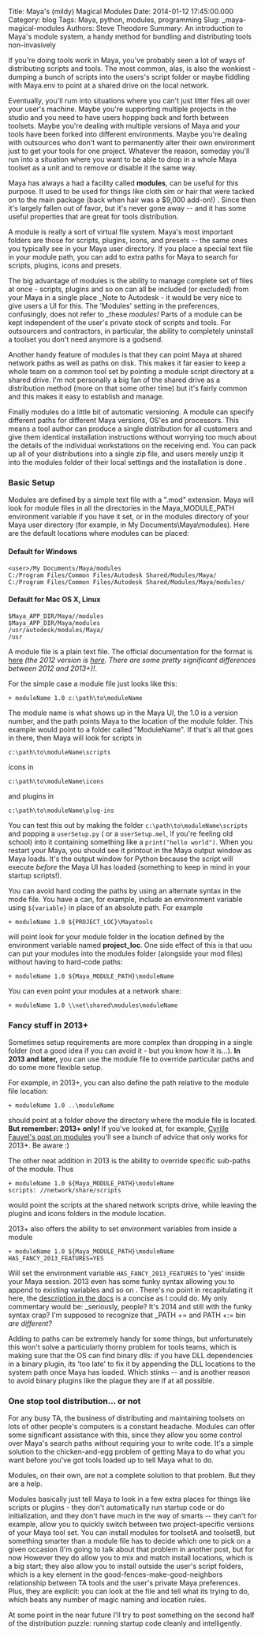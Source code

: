Title: Maya's (mildy) Magical Modules
Date: 2014-01-12 17:45:00.000
Category: blog
Tags: Maya, python, modules, programming
Slug: _maya-magical-modules
Authors: Steve Theodore
Summary: An introduction to Maya's module system, a handy method for bundling and distributing tools non-invasively

If you're doing tools work in Maya, you've probably seen a lot of ways of distributing scripts and tools. The most common, alas, is also the wonkiest - dumping a bunch of scripts into the users's script folder or maybe fiddling with Maya.env to point at a shared drive on the local network.     
  
Eventually, you'll rum into situations where you can't just litter files all over your user's machine. Maybe you're supporting multiple projects in the studio and you need to have users hopping back and forth between toolsets. Maybe you're dealing with multiple versions of Maya and your tools have been forked into different environments. Maybe you're dealing with outsources who don't want to permanently alter their own environment just to get your tools for one project. Whatever the reason, someday you'll run into a situation where you want to be able to drop in a whole Maya toolset as a unit and to remove or disable it the same way.   
  
Maya has always a had a facility called **modules**, can be useful for this purpose. It used to be used for things like  cloth sim or hair that were tacked on to the main package (back when hair was a $9,000 add-on!) .  Since then it's largely fallen out of favor, but it's never gone away -- and it has some useful properties that are great for tools distribution.  
  
A module is really a sort of virtual file system.  Maya's most important folders are those for scripts, plugins, icons, and presets -- the same ones you typically see in your Maya user directory.  If you place a special text file in your module path, you can add to extra paths for Maya to search for scripts, plugins, icons and presets.   
  
The big advantage of modules is the ability to manage complete set of files at once - scripts, plugins and so on can all be included (or excluded) from your Maya in a single place _Note to Autodesk - it would be very nice to give users a UI for this.  The 'Modules' setting in the preferences, confusingly, does not refer to _these _modules!_  Parts of a module can be kept independent of the user's private stock of scripts and tools. For outsourcers and contractors, in particular, the ability to completely uninstall a toolset you don't need anymore is a godsend.   
  
Another handy feature of modules is that they can point Maya at shared network paths as well as paths on disk. This makes it far easier to keep a whole team on a common tool set by pointing a module script directory at a shared drive.  I'm not personally a big fan of the shared drive as a distribution method (more on that some other time) but it's fairly common and this makes it easy to establish and manage.  
  
Finally modules do a little bit of automatic versioning. A module can specify different paths for different Maya versions, OS'es and processors.  This means a tool author can produce a single distribution for all customers and give them identical installation instructions without worrying too much about the details of the individual workstations on the receiving end.  You can pack up all of your distributions into a single zip file, and users merely unzip it into the modules folder of their local settings and the installation is done .  

### Basic Setup

Modules are defined by a simple text file with a ".mod" extension.  Maya will look for module files in all the directories in the Maya_MODULE_PATH environment variable if you have it set, or in the modules directory of your Maya user directory (for example, in My Documents\Maya\modules). Here are the default locations where modules can be placed:  

#### Default for Windows

    <user>/My Documents/Maya/modules  
    C:/Program Files/Common Files/Autodesk Shared/Modules/Maya/  
    C:/Program Files/Common Files/Autodesk Shared/Modules/Maya/modules/   

#### Default for Mac OS X, Linux

    $Maya_APP_DIR/Maya//modules  
    $Maya_APP_DIR/Maya/modules  
    /usr/autodesk/modules/Maya/  
    /usr   

A module file is a plain text file. The official documentation for the format is [here](http://docs.autodesk.com/MayaUL/2013/ENU/Maya-API-Documentation/index.html?url=files/GUID-9E096E39-AD0D-4E40-9B2A-9127A2CAD54B.htm,topicNumber=d30e30995) _(the 2012 version is [here](http://download.autodesk.com/global/docs/Mayasdk2012/en_us/index.html).  There are some pretty significant differences between 2012 and 2013+)!_.

For the simple case a module file just looks like this:
    
      
    + moduleName 1.0 c:\path\to\moduleName  
    

  
The module name is what shows up in the Maya UI, the 1.0 is a version number, and the path points Maya to the location of the module folder.  This example would point to a folder called "ModuleName". If that's all that goes in there, then Maya will look for scripts in  
  
    c:\path\to\moduleName\scripts
  
icons in  
  
    c:\path\to\moduleName\icons

and plugins in  
  
    c:\path\to\moduleName\plug-ins  
  
You can test this out by making the folder `c:\path\to\moduleName\scripts` and popping a `userSetup.py` ( or a `userSetup.mel`, if you're feeling old school) into it containing something like a `print("hello world")`. When you restart your Maya, you should see it printout in the Maya output window as Maya loads. It's the output window for Python because the script will execute _before_ the Maya UI has loaded (something to keep in mind in your startup scripts!).  
  
You can avoid hard coding the paths by using an alternate syntax in the mode file.  You have a can, for example, include an environment variable using `${variable}` in place of an absolute path. For example  
    
    
    + moduleName 1.0 ${PROJECT_LOC}\Mayatools  
    
  
will point look for your module folder in the location defined by the environment variable named **project_loc**.  One side effect of this is that uou can put your modules into the modules folder (alongside your mod files) without having to hard-code paths:  
    
    
    + moduleName 1.0 ${Maya_MODULE_PATH}\moduleName 

You can even point your modules at a network share:  
  
    
    + moduleName 1.0 \\net\shared\modules\moduleName

### Fancy stuff in 2013+ 

Sometimes setup requirements are more complex than dropping in a single folder (not a good idea if you can avoid it - but you know how it is...).  **In 2013 and later,**  you can use the module file to override particular paths and do some more flexible setup.  
  
For example, in 2013+, you can also define the path relative to the module file location:  

      
    + moduleName 1.0 ..\moduleName

  
should point at a folder _above_ the directory where the module file is located. **But  remember: 2013+ only!** If you've looked at, for example, [Cyrille Fauvel's post on modules](http://around-the-corner.typepad.com/adn/2012/07/distributing-files-on-Maya-Maya-modules.html) you'll see a bunch of advice that only works for 2013+.  Be aware :)  

The other neat addition in 2013 is the ability to override specific sub-paths of the module. Thus  
      
    
    + moduleName 1.0 ${Maya_MODULE_PATH}\moduleName 
    scripts: //network/share/scripts
 

would point the scripts at the shared network scripts  drive, while leaving the plugins and icons folders in the module location.  
  
 2013+ also offers the ability to set environment variables from inside a module  

    
    
    + moduleName 1.0 ${Maya_MODULE_PATH}\moduleName 
    HAS_FANCY_2013_FEATURES=YES

Will set the environment variable `HAS_FANCY_2013_FEATURES` to 'yes' inside your Maya session. 2013 even has some funky syntax allowing you to append to existing variables and so on . There's no point in recapitulating it here, the [description in the docs](http://docs.autodesk.com/MayaUL/2013/ENU/Maya-API-Documentation/index.html?url=files/GUID-9E096E39-AD0D-4E40-9B2A-9127A2CAD54B.htm,topicNumber=d30e30995) is a concise as I could do. My only commentary would be: _seriously, people? It's 2014 and still with the funky syntax crap?  I'm supposed to recognize that  _PATH += and PATH +:= bin _are different?_  
  
Adding to paths can be extremely handy for some things, but unfortunately this won't solve a particularly thorny problem for tools teams, which is making sure that the OS can find binary dlls: if you have DLL dependencies in a binary plugin, its 'too late' to fix it by appending the DLL locations to the system path once Maya has loaded. Which stinks -- and is another reason to avoid binary plugins like the plague they are if at all possible.

###  One stop tool distribution... or not

For any busy TA, the business of distributing and maintaining toolsets on lots of other people's computers is a constant headache.  Modules can offer some significant assistance with this, since they allow you some control over Maya's search paths without requiring your to write code. It's a simple solution to the chicken-and-egg problem of getting Maya to do what you want before you've got tools loaded up to tell Maya what to do.  
  
Modules, on their own, are not a complete solution to that problem.  But they are a help.  
  
Modules basically just tell Maya to look in a few extra places for things like scripts or plugins - they don't automatically run startup code or do initialization, and they don't have much in the way of smarts -- they can't for example, allow you to quickly switch between two project-specific versions of your Maya tool set. You can install modules for toolsetA and toolsetB, but something smarter than a module file has to decide which one to pick on a given occasion (I'm going to talk about that problem in another post, but for now  However they do allow you to mix and match install locations, which is a big start; they also allow you to install outside the user's script folders, which is a key element in the good-fences-make-good-neighbors relationship between TA tools and the user's private Maya preferences.  Plus, they are explicit: you can look at the file and tell what its trying to do, which beats any number of magic naming and location rules.  
  
At some point in the near future I'll try to post something on the second half of the distribution puzzle: running startup code cleanly and intelligently.  
  
  

